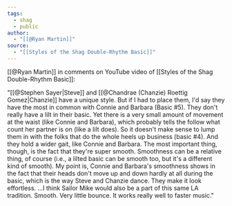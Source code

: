 ```yaml
---
tags:
  - shag
  - public
author:
  - "[[@Ryan Martin]]"
source:
  - "[[Styles of the Shag Double-Rhythm Basic]]"
---
```

[[@Ryan Martin]] in comments on YouTube video of [[Styles of the Shag Double-Rhythm Basic]]:
 
"[[@Stephen Sayer|Steve]] and [[@Chandrae (Chanzie) Roettig Gomez|Chanzie]] have a unique style. But if I had to place them, I'd say they have the most in common with Connie and Barbara (Basic #5). They don't really have a lilt in their basic. Yet there is a very small amount of movement at the waist (like Connie and Barbara), which probably tells the follow what count her partner is on (like a lilt does). So it doesn't make sense to lump them in with the folks that do the whole heels up business (basic #4). And they hold a wider gait, like Connie and Barbara. The most important thing, though, is the fact that they're super smooth. Smoothness can be a relative thing, of course (i.e., a lilted basic can be smooth too, but it's a different kind of smooth). My point is, Connie and Barbara's smoothness shows in the fact that their heads don't move up and down hardly at all during the basic, which is the way Steve and Chanzie dance. They make it look effortless. …I think Sailor Mike would also be a part of this same LA tradition. Smooth. Very little bounce. It works really well to faster music."